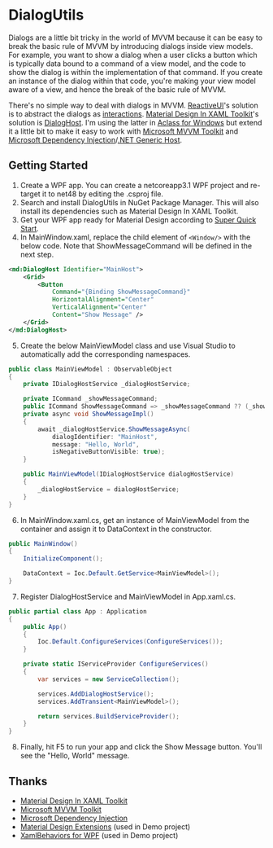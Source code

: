 # DialogUtils

Dialogs are a little bit tricky in the world of MVVM because it can be easy to break the basic rule of MVVM by introducing dialogs inside view models. For example, you want to show a dialog when a user clicks a button which is typically data bound to a command of a view model, and the code to show the dialog is within the implementation of that command. If you create an instance of the dialog within that code, you're making your view model aware of a view, and hence the break of the basic rule of MVVM.

There's no simple way to deal with dialogs in MVVM. [ReactiveUI](https://www.reactiveui.net/)'s solution is to abstract the dialogs as [interactions](https://www.reactiveui.net/docs/handbook/interactions/). [Material Design In XAML Toolkit](http://materialdesigninxaml.net/)'s solution is [DialogHost](https://github.com/MaterialDesignInXAML/MaterialDesignInXamlToolkit/wiki/Dialogs). I'm using the latter in [Aclass for Windows](https://www.aketang.cn/) but extend it a little bit to make it easy to work with [Microsoft MVVM Toolkit](https://docs.microsoft.com/en-us/windows/communitytoolkit/mvvm/introduction) and [Microsoft Dependency Injection](https://docs.microsoft.com/en-us/dotnet/core/extensions/dependency-injection)/[.NET Generic Host](https://docs.microsoft.com/en-us/dotnet/core/extensions/generic-host).

## Getting Started

1. Create a WPF app. You can create a netcoreapp3.1 WPF project and re-target it to net48 by editing the .csproj file.
2. Search and install DialogUtils in NuGet Package Manager. This will also install its dependencies such as Material Design In XAML Toolkit.
3. Get your WPF app ready for Material Design according to [Super Quick Start](https://github.com/MaterialDesignInXAML/MaterialDesignInXamlToolkit/wiki/Super-Quick-Start).
4. In MainWindow.xaml, replace the child element of `<Window/>` with the below code. Note that ShowMessageCommand will be defined in the next step.

```XML
<md:DialogHost Identifier="MainHost">
    <Grid>
        <Button
            Command="{Binding ShowMessageCommand}"
            HorizontalAlignment="Center"
            VerticalAlignment="Center"
            Content="Show Message" />
    </Grid>
</md:DialogHost>
```

5. Create the below MainViewModel class and use Visual Studio to automatically add the corresponding namespaces.

```C#
public class MainViewModel : ObservableObject
{
    private IDialogHostService _dialogHostService;

    private ICommand _showMessageCommand;
    public ICommand ShowMessageCommand => _showMessageCommand ?? (_showMessageCommand = new RelayCommand(ShowMessageImpl));
    private async void ShowMessageImpl()
    {
        await _dialogHostService.ShowMessageAsync(
            dialogIdentifier: "MainHost",
            message: "Hello, World",
            isNegativeButtonVisible: true);
    }

    public MainViewModel(IDialogHostService dialogHostService)
    {
        _dialogHostService = dialogHostService;
    }
}
```

6. In MainWindow.xaml.cs, get an instance of MainViewModel from the container and assign it to DataContext in the constructor.

```C#
public MainWindow()
{
    InitializeComponent();

    DataContext = Ioc.Default.GetService<MainViewModel>();
}
```

7. Register DialogHostService and MainViewModel in App.xaml.cs.

```C#
public partial class App : Application
{
    public App()
    {
        Ioc.Default.ConfigureServices(ConfigureServices());
    }

    private static IServiceProvider ConfigureServices()
    {
        var services = new ServiceCollection();

        services.AddDialogHostService();
        services.AddTransient<MainViewModel>();

        return services.BuildServiceProvider();
    }
}
```

8. Finally, hit F5 to run your app and click the Show Message button. You'll see the "Hello, World" message.

## Thanks

* [Material Design In XAML Toolkit](https://github.com/MaterialDesignInXAML/MaterialDesignInXamlToolkit)
* [Microsoft MVVM Toolkit](https://github.com/windows-toolkit/WindowsCommunityToolkit/tree/main/Microsoft.Toolkit.Mvvm)
* [Microsoft Dependency Injection](https://github.com/dotnet/runtime/tree/main/src/libraries/Microsoft.Extensions.DependencyInjection)
* [Material Design Extensions](https://github.com/spiegelp/MaterialDesignExtensions) (used in Demo project)
* [XamlBehaviors for WPF](https://github.com/microsoft/XamlBehaviorsWpf) (used in Demo project)
